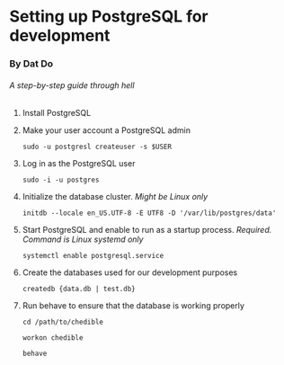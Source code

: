 # Setting up PostgreSQL for development
### By Dat Do

###### A step-by-step guide through hell

1. Install PostgreSQL
2. Make your user account a PostgreSQL admin

   ```sudo -u postgresl createuser -s $USER```
3. Log in as the PostgreSQL user

   ```sudo -i -u postgres```
4. Initialize the database cluster. *Might be Linux only*

   ```initdb --locale en_US.UTF-8 -E UTF8 -D '/var/lib/postgres/data'```
5. Start PostgreSQL and enable to run as a startup process. *Required. Command is Linux systemd only*

   ```systemctl enable postgresql.service``` 
6. Create the databases used for our development purposes

   ```createdb {data.db | test.db}```
7. Run behave to ensure that the database is working properly

   ```cd /path/to/chedible```
   
   ```workon chedible```
   
   ```behave```

